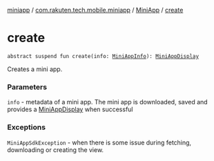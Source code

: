 [miniapp](../../index.md) / [com.rakuten.tech.mobile.miniapp](../index.md) / [MiniApp](index.md) / [create](./create.md)

# create

`abstract suspend fun create(info: `[`MiniAppInfo`](../-mini-app-info/index.md)`): `[`MiniAppDisplay`](../-mini-app-display/index.md)

Creates a mini app.

### Parameters

`info` - metadata of a mini app.
The mini app is downloaded, saved and provides a [MiniAppDisplay](../-mini-app-display/index.md) when successful

### Exceptions

`MiniAppSdkException` - when there is some issue during fetching,
downloading or creating the view.